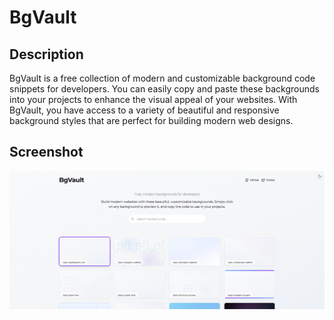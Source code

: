 # BgVault

## Description

BgVault is a free collection of modern and customizable background code snippets for developers. You can easily copy and paste these backgrounds into your projects to enhance the visual appeal of your websites. With BgVault, you have access to a variety of beautiful and responsive background styles that are perfect for building modern web designs.

## Screenshot

![BgVault Screenshot](screenshot.png)
